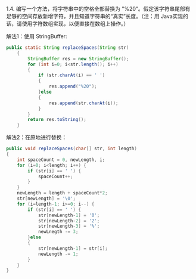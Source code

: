 1.4. 编写一个方法，将字符串中的空格全部替换为 "%20"。假定该字符串尾部有足够的空间存放新增字符，并且知道字符串的“真实”长度。（注：用 Java实现的话，请使用字符数组实现，以便直接在数组上操作。）

解法1：使用 StringBuffer:
```java
public static String replaceSpaces(String str)
    {
        StringBuffer res = new StringBuffer();
        for (int i=0; i<str.length(); i++)
        {
            if (str.charAt(i) == ' ')
            {
                res.append("%20");
            }else
            {
                res.append(str.charAt(i));
            }
        }
        return res.toString();
    }
```

解法2：在原地进行替换：

```java
public void replaceSpaces(char[] str, int length)
{
	int spaceCount = 0, newLength, i;
	for (i=0; i<length; i++) {
		if (str[i] == ' ') {
			spaceCount++;
		}
	}
	newLength = length + spaceCount*2;
	str[newLength] = '\0';
	for (i=length-1; i>=0; i--) {
		if (str[i] == ' ') {
			str[newLength-1] = '0';
			str[newLength-2] = '2';
			str[newLength-3] = '%';
			newLnegth -= 3;
		}else
		{
			str[newLength-1] = str[i];
			newLength -= 1;
		}
	}
}

```